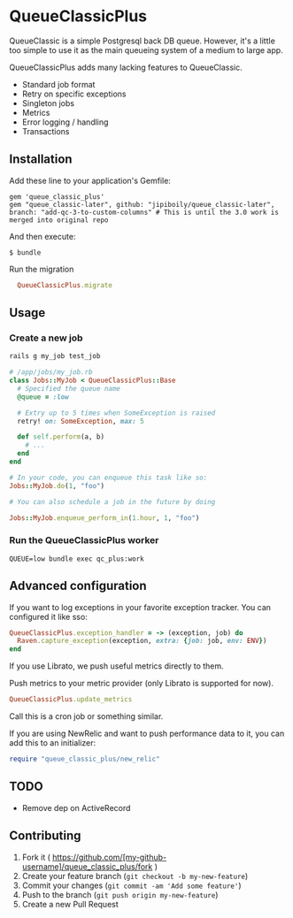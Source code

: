 # QueueClassicPlus

QueueClassic is a simple Postgresql back DB queue. However, it's a little too simple to use it as the main queueing system of a medium to large app.

QueueClassicPlus adds many lacking features to QueueClassic.

- Standard job format
- Retry on specific exceptions
- Singleton jobs
- Metrics
- Error logging / handling
- Transactions

## Installation

Add these line to your application's Gemfile:

    gem 'queue_classic_plus'
    gem "queue_classic-later", github: "jipiboily/queue_classic-later", branch: "add-qc-3-to-custom-columns" # This is until the 3.0 work is merged into original repo

And then execute:

    $ bundle

Run the migration

```ruby
  QueueClassicPlus.migrate
```

## Usage

### Create a new job

```bash
rails g my_job test_job
```

```ruby
# /app/jobs/my_job.rb
class Jobs::MyJob < QueueClassicPlus::Base
  # Specified the queue name
  @queue = :low

  # Extry up to 5 times when SomeException is raised
  retry! on: SomeException, max: 5

  def self.perform(a, b)
    # ...
  end
end

# In your code, you can enqueue this task like so:
Jobs::MyJob.do(1, "foo")

# You can also schedule a job in the future by doing

Jobs::MyJob.enqueue_perform_in(1.hour, 1, "foo")
```

### Run the QueueClassicPlus worker

```
QUEUE=low bundle exec qc_plus:work
```

## Advanced configuration

If you want to log exceptions in your favorite exception tracker. You can configured it like sso:

```ruby
QueueClassicPlus.exception_handler = -> (exception, job) do
  Raven.capture_exception(exception, extra: {job: job, env: ENV})
end
```

If you use Librato, we push useful metrics directly to them.

Push metrics to your metric provider (only Librato is supported for now).

```ruby
QueueClassicPlus.update_metrics
```

Call this is a cron job or something similar.

If you are using NewRelic and want to push performance data to it, you can add this to an initializer:

```ruby
require "queue_classic_plus/new_relic"
```

## TODO

- Remove dep on ActiveRecord

## Contributing

1. Fork it ( https://github.com/[my-github-username]/queue_classic_plus/fork )
2. Create your feature branch (`git checkout -b my-new-feature`)
3. Commit your changes (`git commit -am 'Add some feature'`)
4. Push to the branch (`git push origin my-new-feature`)
5. Create a new Pull Request
